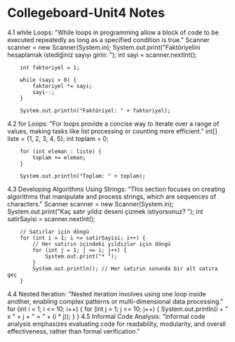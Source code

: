 # Collegeboard-Unit4 Notes
 
4.1 while Loops: "While loops in programming allow a block of code to be executed repeatedly as long as a specified condition is true."
 Scanner scanner = new Scanner(System.in);
        System.out.print("Faktöriyelini hesaplamak istediğiniz sayıyı girin: ");
        int sayi = scanner.nextInt();

        int faktoriyel = 1;

        while (sayi > 0) {
            faktoriyel *= sayi;
            sayi--;
        }

        System.out.println("Faktöriyel: " + faktoriyel);


4.2 for Loops: "For loops provide a concise way to iterate over a range of values, making tasks like list processing or counting more efficient."
 int[] liste = {1, 2, 3, 4, 5};
        int toplam = 0;

        for (int eleman : liste) {
            toplam += eleman;
        }

        System.out.println("Toplam: " + toplam);

4.3 Developing Algorithms Using Strings: "This section focuses on creating algorithms that manipulate and process strings, which are sequences of characters."
Scanner scanner = new Scanner(System.in);
        System.out.print("Kaç satır yıldız deseni çizmek istiyorsunuz? ");
        int satirSayisi = scanner.nextInt();

        // Satırlar için döngü
        for (int i = 1; i <= satirSayisi; i++) {
            // Her satırın içindeki yıldızlar için döngü
            for (int j = 1; j <= i; j++) {
                System.out.print("* ");
            }
            System.out.println(); // Her satırın sonunda bir alt satıra geç
        }
 

4.4 Nested Iteration: "Nested iteration involves using one loop inside another, enabling complex patterns or multi-dimensional data processing."
for (int i = 1; i <= 10; i++) {
            for (int j = 1; j <= 10; j++) {
                System.out.println(i + " x " + j + " = " + (i * j));
            }
        }
4.5 Informal Code Analysis: "Informal code analysis emphasizes evaluating code for readability, modularity, and overall effectiveness, rather than formal verification."
